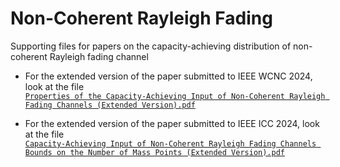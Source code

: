 # Non-Coherent Rayleigh Fading
Supporting files for papers on the capacity-achieving distribution of non-coherent Rayleigh fading channel

- For the extended version of the paper submitted to IEEE WCNC 2024, look at the file\
  [`Properties of the Capacity-Achieving Input of Non-Coherent Rayleigh Fading Channels (Extended Version).pdf`](Properties%20of%20the%20Capacity-Achieving%20Input%20of%20Non-Coherent%20Rayleigh%20Fading%20Channels%20(Extended%20Version).pdf)

- For the extended version of the paper submitted to IEEE ICC 2024, look at the file\
  [`Capacity-Achieving Input of Non-Coherent Rayleigh Fading Channels Bounds on the Number of Mass Points (Extended Version).pdf`](Capacity-Achieving%20Input%20of%20Non-Coherent%20Rayleigh%20Fading%20Channels%20Bounds%20on%20the%20Number%20of%20Mass%20Points%20(Extended%20Version).pdf)
  
